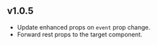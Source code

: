 v1.0.5
------

* Update enhanced props on `event` prop change.
* Forward rest props to the target component.
